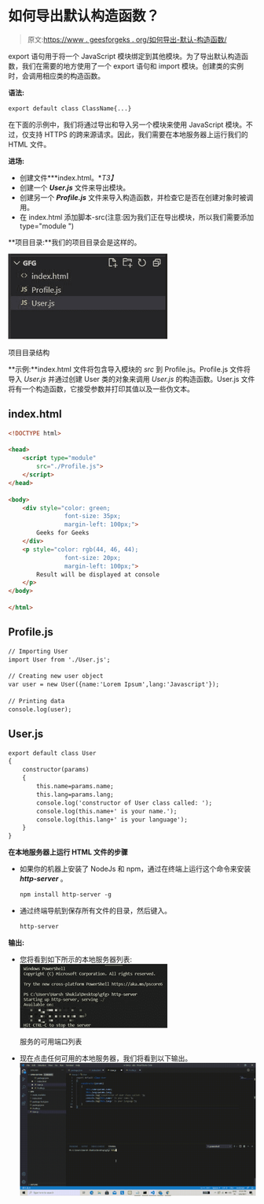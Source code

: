 # 如何导出默认构造函数？

> 原文:[https://www . geesforgeks . org/如何导出-默认-构造函数/](https://www.geeksforgeeks.org/how-to-export-default-constructors/)

export 语句用于将一个 JavaScript 模块绑定到其他模块。为了导出默认构造函数，我们在需要的地方使用了一个 export 语句和 import 模块。创建类的实例时，会调用相应类的构造函数。

**语法:**

```html
export default class ClassName{...}
```

在下面的示例中，我们将通过导出和导入另一个模块来使用 JavaScript 模块。不过，仅支持 HTTPS 的跨来源请求。因此，我们需要在本地服务器上运行我们的 HTML 文件。

**进场:**

*   创建文件***index.html。**T3】*
*   创建一个 ***User.js*** 文件来导出模块。
*   创建另一个 ***Profile.js*** 文件来导入构造函数，并检查它是否在创建对象时被调用。
*   在 index.html 添加脚本-src(注意:因为我们正在导出模块，所以我们需要添加 type="module ")

**项目目录:**我们的项目目录会是这样的。

![](img/f7efb70e5940fe42433872ad652debda.png)

项目目录结构

**示例:**index.html 文件将包含导入模块的 *src* 到 Profile.js。Profile.js 文件将导入 *User.js* 并通过创建 User 类的对象来调用 *User.js* 的构造函数。User.js 文件将有一个构造函数，它接受参数并打印其值以及一些伪文本。

## index.html

```html
<!DOCTYPE html>

<head>
    <script type="module" 
        src="./Profile.js">
    </script>
</head>

<body>
    <div style="color: green; 
                font-size: 35px; 
                margin-left: 100px;">
        Geeks for Geeks
    </div>
    <p style="color: rgb(44, 46, 44); 
                font-size: 20px; 
                margin-left: 100px;">
        Result will be displayed at console
    </p>
</body>

</html>
```

## Profile.js

```html
// Importing User
import User from './User.js';

// Creating new user object
var user = new User({name:'Lorem Ipsum',lang:'Javascript'});

// Printing data
console.log(user);
```

## User.js

```html
export default class User
{
    constructor(params)
    {
        this.name=params.name;
        this.lang=params.lang;
        console.log('constructor of User class called: ');
        console.log(this.name+' is your name.');
        console.log(this.lang+' is your language');
    }
}
```

**在本地服务器上运行 HTML 文件的步骤**

*   如果你的机器上安装了 NodeJs 和 npm，通过在终端上运行这个命令来安装 ***http-server*** 。

    ```html
    npm install http-server -g
    ```

*   通过终端导航到保存所有文件的目录，然后键入。

    ```html
    http-server
    ```

**输出:**

*   您将看到如下所示的本地服务器列表:
    ![](img/6f9df4bc404b2d8b372bbb6fb2494427.png)

    服务的可用端口列表

*   现在点击任何可用的本地服务器，我们将看到以下输出。
    ![](img/b07b8f92ab19e0d4d0c02a971c3b1fde.png)